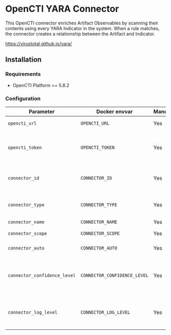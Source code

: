 # OpenCTI YARA Connector

This OpenCTI connector enriches Artifact Observables by scanning their
contents using every YARA Indicator in the system. When a rule matches, the
connector creates a relationship between the Artifact and Indicator.

<https://virustotal.github.io/yara/>

## Installation

### Requirements

- OpenCTI Platform >= 5.8.2

### Configuration

| Parameter                            | Docker envvar                       | Mandatory    | Description                                                                                                                                                |
| ------------------------------------ | ----------------------------------- | ------------ | ---------------------------------------------------------------------------------------------------------------------------------------------------------- |
| `opencti_url`                        | `OPENCTI_URL`                       | Yes          | The URL of the OpenCTI platform.                                                                                                                           |
| `opencti_token`                      | `OPENCTI_TOKEN`                     | Yes          | The default admin token configured in the OpenCTI platform parameters file.                                                                                |
| `connector_id`                       | `CONNECTOR_ID`                      | Yes          | A valid arbitrary `UUIDv4` that must be unique for this connector.                                                                                         |
| `connector_type`                     | `CONNECTOR_TYPE`                    | Yes          | Must be `INTERNAL_ENRICHMENT` (this is the connector type).                                                                                                      |
| `connector_name`                     | `CONNECTOR_NAME`                    | Yes          | Set to "YARA"
| `connector_scope`                    | `CONNECTOR_SCOPE`                   | Yes          | Supported scope: Artifact
| `connector_auto`                    | `CONNECTOR_AUTO`                   | Yes          | Enable or disable auto-enrichment
| `connector_confidence_level`         | `CONNECTOR_CONFIDENCE_LEVEL`        | Yes          | The default confidence level for created relationships (a number between 1 and 100).                                                                             |
| `connector_log_level`                | `CONNECTOR_LOG_LEVEL`               | Yes          | The log level for this connector, could be `debug`, `info`, `warn` or `error` (less verbose).                                                              |
